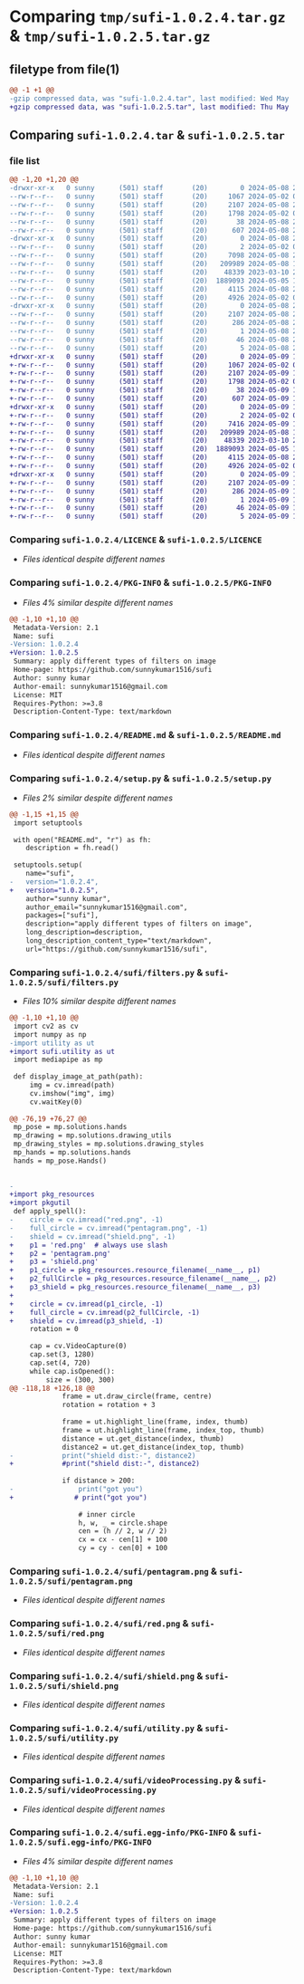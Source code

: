 # Comparing `tmp/sufi-1.0.2.4.tar.gz` & `tmp/sufi-1.0.2.5.tar.gz`

## filetype from file(1)

```diff
@@ -1 +1 @@
-gzip compressed data, was "sufi-1.0.2.4.tar", last modified: Wed May  8 23:42:18 2024, max compression
+gzip compressed data, was "sufi-1.0.2.5.tar", last modified: Thu May  9 12:55:04 2024, max compression
```

## Comparing `sufi-1.0.2.4.tar` & `sufi-1.0.2.5.tar`

### file list

```diff
@@ -1,20 +1,20 @@
-drwxr-xr-x   0 sunny      (501) staff       (20)        0 2024-05-08 23:42:18.299090 sufi-1.0.2.4/
--rw-r--r--   0 sunny      (501) staff       (20)     1067 2024-05-02 00:31:02.000000 sufi-1.0.2.4/LICENCE
--rw-r--r--   0 sunny      (501) staff       (20)     2107 2024-05-08 23:42:18.298950 sufi-1.0.2.4/PKG-INFO
--rw-r--r--   0 sunny      (501) staff       (20)     1798 2024-05-02 00:31:02.000000 sufi-1.0.2.4/README.md
--rw-r--r--   0 sunny      (501) staff       (20)       38 2024-05-08 23:42:18.299153 sufi-1.0.2.4/setup.cfg
--rw-r--r--   0 sunny      (501) staff       (20)      607 2024-05-08 23:41:53.000000 sufi-1.0.2.4/setup.py
-drwxr-xr-x   0 sunny      (501) staff       (20)        0 2024-05-08 23:42:18.297033 sufi-1.0.2.4/sufi/
--rw-r--r--   0 sunny      (501) staff       (20)        2 2024-05-02 00:31:02.000000 sufi-1.0.2.4/sufi/__init__.py
--rw-r--r--   0 sunny      (501) staff       (20)     7098 2024-05-08 23:41:46.000000 sufi-1.0.2.4/sufi/filters.py
--rw-r--r--   0 sunny      (501) staff       (20)   209989 2024-05-08 17:58:28.000000 sufi-1.0.2.4/sufi/pentagram.png
--rw-r--r--   0 sunny      (501) staff       (20)    48339 2023-03-10 20:10:30.000000 sufi-1.0.2.4/sufi/red.png
--rw-r--r--   0 sunny      (501) staff       (20)  1889093 2024-05-05 19:22:41.000000 sufi-1.0.2.4/sufi/shield.png
--rw-r--r--   0 sunny      (501) staff       (20)     4115 2024-05-08 22:41:40.000000 sufi-1.0.2.4/sufi/utility.py
--rw-r--r--   0 sunny      (501) staff       (20)     4926 2024-05-02 00:35:11.000000 sufi-1.0.2.4/sufi/videoProcessing.py
-drwxr-xr-x   0 sunny      (501) staff       (20)        0 2024-05-08 23:42:18.298496 sufi-1.0.2.4/sufi.egg-info/
--rw-r--r--   0 sunny      (501) staff       (20)     2107 2024-05-08 23:42:18.000000 sufi-1.0.2.4/sufi.egg-info/PKG-INFO
--rw-r--r--   0 sunny      (501) staff       (20)      286 2024-05-08 23:42:18.000000 sufi-1.0.2.4/sufi.egg-info/SOURCES.txt
--rw-r--r--   0 sunny      (501) staff       (20)        1 2024-05-08 23:42:18.000000 sufi-1.0.2.4/sufi.egg-info/dependency_links.txt
--rw-r--r--   0 sunny      (501) staff       (20)       46 2024-05-08 23:42:18.000000 sufi-1.0.2.4/sufi.egg-info/requires.txt
--rw-r--r--   0 sunny      (501) staff       (20)        5 2024-05-08 23:42:18.000000 sufi-1.0.2.4/sufi.egg-info/top_level.txt
+drwxr-xr-x   0 sunny      (501) staff       (20)        0 2024-05-09 12:55:04.746297 sufi-1.0.2.5/
+-rw-r--r--   0 sunny      (501) staff       (20)     1067 2024-05-02 00:31:02.000000 sufi-1.0.2.5/LICENCE
+-rw-r--r--   0 sunny      (501) staff       (20)     2107 2024-05-09 12:55:04.746169 sufi-1.0.2.5/PKG-INFO
+-rw-r--r--   0 sunny      (501) staff       (20)     1798 2024-05-02 00:31:02.000000 sufi-1.0.2.5/README.md
+-rw-r--r--   0 sunny      (501) staff       (20)       38 2024-05-09 12:55:04.746371 sufi-1.0.2.5/setup.cfg
+-rw-r--r--   0 sunny      (501) staff       (20)      607 2024-05-09 12:54:01.000000 sufi-1.0.2.5/setup.py
+drwxr-xr-x   0 sunny      (501) staff       (20)        0 2024-05-09 12:55:04.744633 sufi-1.0.2.5/sufi/
+-rw-r--r--   0 sunny      (501) staff       (20)        2 2024-05-02 00:31:02.000000 sufi-1.0.2.5/sufi/__init__.py
+-rw-r--r--   0 sunny      (501) staff       (20)     7416 2024-05-09 12:52:55.000000 sufi-1.0.2.5/sufi/filters.py
+-rw-r--r--   0 sunny      (501) staff       (20)   209989 2024-05-08 17:58:28.000000 sufi-1.0.2.5/sufi/pentagram.png
+-rw-r--r--   0 sunny      (501) staff       (20)    48339 2023-03-10 20:10:30.000000 sufi-1.0.2.5/sufi/red.png
+-rw-r--r--   0 sunny      (501) staff       (20)  1889093 2024-05-05 19:22:41.000000 sufi-1.0.2.5/sufi/shield.png
+-rw-r--r--   0 sunny      (501) staff       (20)     4115 2024-05-08 22:41:40.000000 sufi-1.0.2.5/sufi/utility.py
+-rw-r--r--   0 sunny      (501) staff       (20)     4926 2024-05-02 00:35:11.000000 sufi-1.0.2.5/sufi/videoProcessing.py
+drwxr-xr-x   0 sunny      (501) staff       (20)        0 2024-05-09 12:55:04.745994 sufi-1.0.2.5/sufi.egg-info/
+-rw-r--r--   0 sunny      (501) staff       (20)     2107 2024-05-09 12:55:04.000000 sufi-1.0.2.5/sufi.egg-info/PKG-INFO
+-rw-r--r--   0 sunny      (501) staff       (20)      286 2024-05-09 12:55:04.000000 sufi-1.0.2.5/sufi.egg-info/SOURCES.txt
+-rw-r--r--   0 sunny      (501) staff       (20)        1 2024-05-09 12:55:04.000000 sufi-1.0.2.5/sufi.egg-info/dependency_links.txt
+-rw-r--r--   0 sunny      (501) staff       (20)       46 2024-05-09 12:55:04.000000 sufi-1.0.2.5/sufi.egg-info/requires.txt
+-rw-r--r--   0 sunny      (501) staff       (20)        5 2024-05-09 12:55:04.000000 sufi-1.0.2.5/sufi.egg-info/top_level.txt
```

### Comparing `sufi-1.0.2.4/LICENCE` & `sufi-1.0.2.5/LICENCE`

 * *Files identical despite different names*

### Comparing `sufi-1.0.2.4/PKG-INFO` & `sufi-1.0.2.5/PKG-INFO`

 * *Files 4% similar despite different names*

```diff
@@ -1,10 +1,10 @@
 Metadata-Version: 2.1
 Name: sufi
-Version: 1.0.2.4
+Version: 1.0.2.5
 Summary: apply different types of filters on image
 Home-page: https://github.com/sunnykumar1516/sufi
 Author: sunny kumar
 Author-email: sunnykumar1516@gmail.com
 License: MIT
 Requires-Python: >=3.8
 Description-Content-Type: text/markdown
```

### Comparing `sufi-1.0.2.4/README.md` & `sufi-1.0.2.5/README.md`

 * *Files identical despite different names*

### Comparing `sufi-1.0.2.4/setup.py` & `sufi-1.0.2.5/setup.py`

 * *Files 2% similar despite different names*

```diff
@@ -1,15 +1,15 @@
 import setuptools
 
 with open("README.md", "r") as fh:
 	description = fh.read()
 
 setuptools.setup(
 	name="sufi",
-	version="1.0.2.4",
+	version="1.0.2.5",
 	author="sunny kumar",
 	author_email="sunnykumar1516@gmail.com",
 	packages=["sufi"],
 	description="apply different types of filters on image",
 	long_description=description,
 	long_description_content_type="text/markdown",
 	url="https://github.com/sunnykumar1516/sufi",
```

### Comparing `sufi-1.0.2.4/sufi/filters.py` & `sufi-1.0.2.5/sufi/filters.py`

 * *Files 10% similar despite different names*

```diff
@@ -1,10 +1,10 @@
 import cv2 as cv
 import numpy as np
-import utility as ut
+import sufi.utility as ut
 import mediapipe as mp
 
 def display_image_at_path(path):
     img = cv.imread(path)
     cv.imshow("img", img)
     cv.waitKey(0)
 
@@ -76,19 +76,27 @@
 mp_pose = mp.solutions.hands
 mp_drawing = mp.solutions.drawing_utils
 mp_drawing_styles = mp.solutions.drawing_styles
 mp_hands = mp.solutions.hands
 hands = mp_pose.Hands()
 
 
-
+import pkg_resources
+import pkgutil
 def apply_spell():
-    circle = cv.imread("red.png", -1)
-    full_circle = cv.imread("pentagram.png", -1)
-    shield = cv.imread("shield.png", -1)
+    p1 = 'red.png'  # always use slash
+    p2 = 'pentagram.png'
+    p3 = 'shield.png'
+    p1_circle = pkg_resources.resource_filename(__name__, p1)
+    p2_fullCircle = pkg_resources.resource_filename(__name__, p2)
+    p3_shield = pkg_resources.resource_filename(__name__, p3)
+    
+    circle = cv.imread(p1_circle, -1)
+    full_circle = cv.imread(p2_fullCircle, -1)
+    shield = cv.imread(p3_shield, -1)
     rotation = 0
     
     cap = cv.VideoCapture(0)
     cap.set(3, 1280)
     cap.set(4, 720)
     while cap.isOpened():
         size = (300, 300)
@@ -118,18 +126,18 @@
             frame = ut.draw_circle(frame, centre)
             rotation = rotation + 3
             
             frame = ut.highlight_line(frame, index, thumb)
             frame = ut.highlight_line(frame, index_top, thumb)
             distance = ut.get_distance(index, thumb)
             distance2 = ut.get_distance(index_top, thumb)
-            print("shield dist:-", distance2)
+            #print("shield dist:-", distance2)
             
             if distance > 200:
-                print("got you")
+               # print("got you")
                 
                 # inner circle
                 h, w, _ = circle.shape
                 cen = (h // 2, w // 2)
                 cx = cx - cen[1] + 100
                 cy = cy - cen[0] + 100
```

### Comparing `sufi-1.0.2.4/sufi/pentagram.png` & `sufi-1.0.2.5/sufi/pentagram.png`

 * *Files identical despite different names*

### Comparing `sufi-1.0.2.4/sufi/red.png` & `sufi-1.0.2.5/sufi/red.png`

 * *Files identical despite different names*

### Comparing `sufi-1.0.2.4/sufi/shield.png` & `sufi-1.0.2.5/sufi/shield.png`

 * *Files identical despite different names*

### Comparing `sufi-1.0.2.4/sufi/utility.py` & `sufi-1.0.2.5/sufi/utility.py`

 * *Files identical despite different names*

### Comparing `sufi-1.0.2.4/sufi/videoProcessing.py` & `sufi-1.0.2.5/sufi/videoProcessing.py`

 * *Files identical despite different names*

### Comparing `sufi-1.0.2.4/sufi.egg-info/PKG-INFO` & `sufi-1.0.2.5/sufi.egg-info/PKG-INFO`

 * *Files 4% similar despite different names*

```diff
@@ -1,10 +1,10 @@
 Metadata-Version: 2.1
 Name: sufi
-Version: 1.0.2.4
+Version: 1.0.2.5
 Summary: apply different types of filters on image
 Home-page: https://github.com/sunnykumar1516/sufi
 Author: sunny kumar
 Author-email: sunnykumar1516@gmail.com
 License: MIT
 Requires-Python: >=3.8
 Description-Content-Type: text/markdown
```

